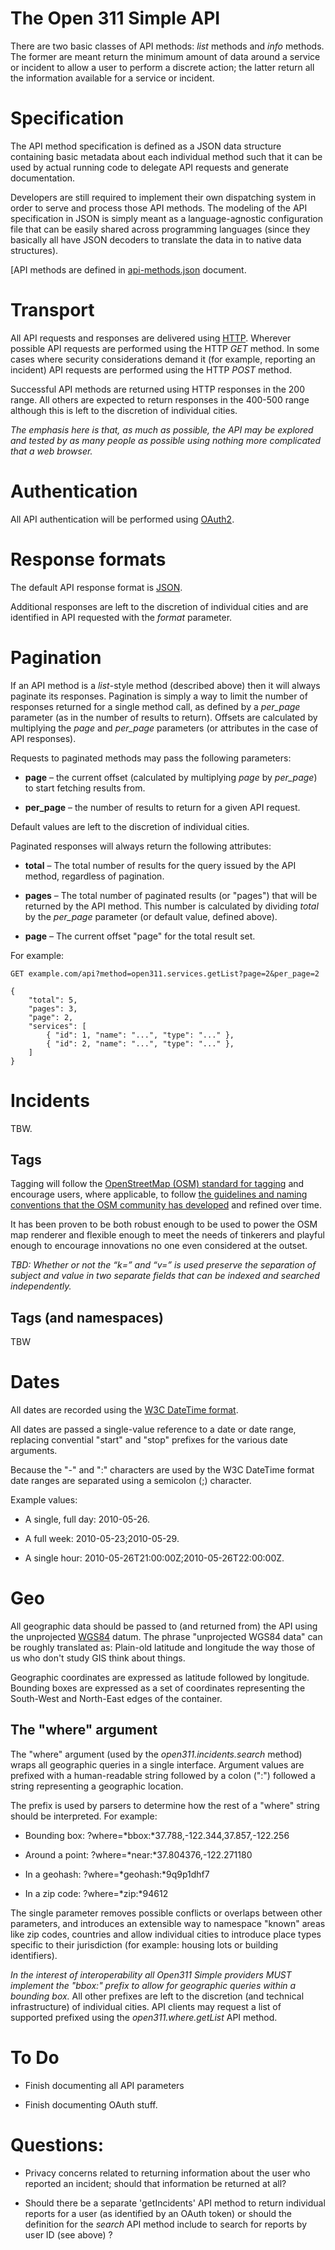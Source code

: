 The Open 311 Simple API
==

There are two basic classes of API methods: _list_ methods and _info_
methods. The former are meant return the minimum amount of data around a service
or incident to allow a user to perform a discrete action; the latter return all
the information available for a service or incident.

Specification
==

The API method specification is defined as a JSON data structure containing basic metadata about each individual method such that it can be used by actual running code to delegate API requests and generate documentation.

Developers are still required to implement their own dispatching system in order to serve and process those API methods. The modeling of the API specification in JSON is simply meant as a language-agnostic configuration file that can be easily shared across programming languages (since they basically all have JSON decoders to translate the data in to native data structures).

[API methods are defined in [api-methods.json](https://github.com/straup/open311-simple/blob/master/api-methods.json) document.

Transport
==

All API requests and responses are delivered using [HTTP](http://www.w3.org/Protocols/). Wherever possible API requests are performed using the HTTP _GET_ method. In some cases where security considerations demand it (for example, reporting an incident) API requests are performed using the HTTP _POST_ method.

Successful API methods are returned using HTTP responses in the 200 range. All others are expected to return responses in the 400-500 range although this is left to the discretion of individual cities.

_The emphasis here is that, as much as possible, the API may be explored and tested by as many people as possible using nothing more complicated that a web browser._

Authentication
==

All API authentication will be performed using [OAuth2](http://oauth.net/2/).

Response formats
==

The default API response format is [JSON](http://www.json.org/).

Additional responses are left to the discretion of individual cities and are identified in API requested with the
_format_ parameter.

Pagination
==

If an API method is a _list_-style method (described above) then it will always paginate its responses. Pagination is simply a way to limit the number of responses returned for a single method call, as defined by a _per_page_ parameter (as in the number of results to return). Offsets are calculated by multiplying the _page_ and _per_page_ parameters (or attributes in the case of API responses).

Requests to paginated methods may pass the following parameters:

* **page** – the current offset (calculated by multiplying _page_ by _per_page_) to start fetching results from.

* **per_page** – the number of results to return for a given API request.

Default values are left to the discretion of individual cities.

Paginated responses will always return the following attributes:

* **total** – The total number of results for the query issued by the API method, regardless of pagination.

* **pages** – The total number of paginated results (or "pages") that will be returned by the API method. This number is calculated by dividing _total_ by the _per_page_ parameter (or default value, defined above).

* **page** – The current offset "page" for the total result set.

For example:

	GET example.com/api?method=open311.services.getList?page=2&per_page=2

	{
		"total": 5,
		"pages": 3,
		"page": 2,
		"services": [
			{ "id": 1, "name": "...", "type": "..." },
			{ "id": 2, "name": "...", "type": "..." },
		]
	}

Incidents
==

TBW.

Tags
--

Tagging will follow the [OpenStreetMap (OSM) standard for tagging](https://wiki.openstreetmap.org/wiki/Any_tags_you_like) and encourage users, where
applicable, to follow [the guidelines and naming conventions that the OSM
community has developed](https://wiki.openstreetmap.org/wiki/Map_Features) and refined over time.

It has been proven to be both robust enough to be used to power the OSM map
renderer and flexible enough to meet the needs of tinkerers and playful enough
to encourage innovations no one even considered at the outset.

_TBD: Whether or not the “k=” and “v=” is used preserve the separation of subject and
value in two separate fields that can be indexed and searched independently._

Tags (and namespaces)
--

TBW

Dates
==

All dates are recorded using the [W3C DateTime format](http://www.w3.org/TR/NOTE-datetime). 

All dates are passed a single-value reference to a date or date range, replacing
convential "start" and "stop" prefixes for the various date arguments.

Because the "-" and ":" characters are used by the W3C DateTime format date
ranges are separated using a semicolon (;) character.

Example values:

* A single, full day: 2010-05-26.

* A full week: 2010-05-23;2010-05-29.

* A single hour: 2010-05-26T21:00:00Z;2010-05-26T22:00:00Z.

Geo
==

All geographic data should be passed to (and returned from) the API using the
unprojected [WGS84](http://spatialreference.org/ref/epsg/4326/) datum. The phrase "unprojected WGS84 data" can be roughly translated as: Plain-old latitude and longitude the way those of us who don't study GIS think about things.

Geographic coordinates are expressed as latitude followed by longitude. Bounding boxes are expressed as a set of coordinates representing the South-West and North-East edges of the container.

The "where" argument
--

The "where" argument (used by the _open311.incidents.search_ method) wraps all geographic queries in a single
interface. Argument values are prefixed with a human-readable string followed by
a colon (":") followed a string representing a geographic location.

The prefix is used by parsers to determine how the rest of a "where" string
should be interpreted. For example:

* Bounding box: ?where=*bbox:*37.788,-122.344,37.857,-122.256

* Around a point: ?where=*near:*37.804376,-122.271180

* In a geohash: ?where=*geohash:*9q9p1dhf7

* In a zip code: ?where=*zip:*94612

The single parameter removes possible conflicts or overlaps between other
parameters, and introduces an extensible way to namespace "known" areas like zip
codes, countries and allow individual cities to introduce place types specific
to their jurisdiction (for example: housing lots or building identifiers).

*In the interest of interoperability all Open311 Simple providers MUST implement the "bbox:" prefix to allow for geographic queries within a bounding box.* All other prefixes are left to the discretion (and technical infrastructure) of individual cities. API clients may request a list of supported prefixed using the _open311.where.getList_ API method.

To Do
==

* Finish documenting all API parameters

* Finish documenting OAuth stuff.

Questions:
==

* Privacy concerns related to returning information about the user who reported
  an incident; should that information be returned at all?

* Should there be a separate 'getIncidents' API method to return individual
  reports for a user (as identified by an OAuth token) or should the definition
  for the _search_ API method include to search for reports by user ID (see
  above) ?
